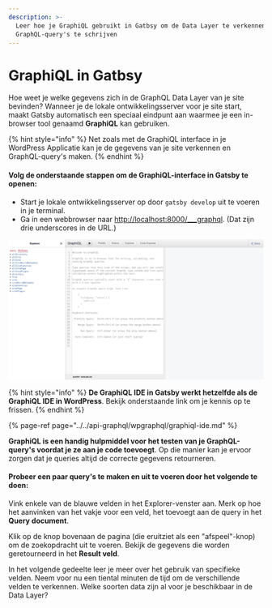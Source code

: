 ```yaml
---
description: >-
  Leer hoe je GraphiQL gebruikt in Gatbsy om de Data Layer te verkennen en
  GraphQL-query's te schrijven
---
```


# GraphiQL in Gatbsy

Hoe weet je welke gegevens zich in de GraphQL Data Layer van je site bevinden? Wanneer je de lokale ontwikkelingsserver voor je site start, maakt Gatsby automatisch een speciaal eindpunt aan waarmee je een in-browser tool genaamd **GraphiQL** kan gebruiken. 

{% hint style="info" %}
Net zoals met de GraphiQL interface in je WordPress Applicatie kan je de gegevens van je site verkennen en GraphQL-query's maken.
{% endhint %}

#### Volg de onderstaande stappen om de GraphiQL-interface in Gatsby te openen:

* Start je lokale ontwikkelingsserver op door `gatsby develop` uit te voeren in je terminal.
* Ga in een webbrowser naar [http://localhost:8000/\_\_\_graphql](http://localhost:8000/___graphql). \(Dat zijn drie underscores in de URL.\)

![GraphiQL interface in Gatbsy](../../.gitbook/assets/image%20%2879%29.png)

{% hint style="info" %}
**De GraphiQL IDE in Gatsby werkt hetzelfde als de GraphiQL IDE in WordPress**. Bekijk onderstaande link om je kennis op te frissen.
{% endhint %}

{% page-ref page="../../api-graphql/wpgraphql/graphiql-ide.md" %}

**GraphiQL is een handig hulpmiddel voor het testen van je GraphQL-query's voordat je ze aan je code toevoegt**. Op die manier kan je ervoor zorgen dat je queries altijd  de correcte gegevens retourneren.

#### Probeer een paar query's te maken en uit te voeren door het volgende te doen:

Vink enkele van de blauwe velden in het Explorer-venster aan. Merk op hoe het aanvinken van het vakje voor een veld, het toevoegt aan de query in het **Query document**.

Klik op de knop bovenaan de pagina \(die eruitziet als een "afspeel"-knop\) om de zoekopdracht uit te voeren. Bekijk de gegevens die worden geretourneerd in het **Result veld**.

In het volgende gedeelte leer je meer over het gebruik van specifieke velden. Neem voor nu een tiental minuten de tijd om de verschillende velden te verkennen. Welke soorten data zijn al voor je beschikbaar in de Data Layer?

